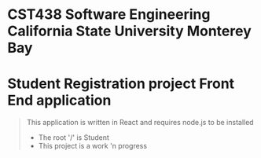 # CST438 Software Engineering California State University Monterey Bay
# Student Registration project Front End application

> This application is written in React and requires node.js to be installed
> * The root '/' is Student
> * This project is a work 'n progress

